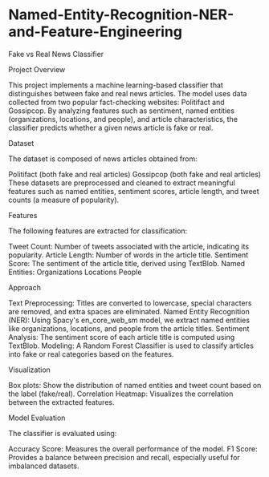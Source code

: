 # Named-Entity-Recognition-NER-and-Feature-Engineering
Fake vs Real News Classifier

Project Overview

This project implements a machine learning-based classifier that distinguishes between fake and real news articles. The model uses data collected from two popular fact-checking websites: Politifact and Gossipcop. By analyzing features such as sentiment, named entities (organizations, locations, and people), and article characteristics, the classifier predicts whether a given news article is fake or real.

Dataset

The dataset is composed of news articles obtained from:

Politifact (both fake and real articles)
Gossipcop (both fake and real articles)
These datasets are preprocessed and cleaned to extract meaningful features such as named entities, sentiment scores, article length, and tweet counts (a measure of popularity).

Features

The following features are extracted for classification:

Tweet Count: Number of tweets associated with the article, indicating its popularity.
Article Length: Number of words in the article title.
Sentiment Score: The sentiment of the article title, derived using TextBlob.
Named Entities:
Organizations
Locations
People

Approach

Text Preprocessing: Titles are converted to lowercase, special characters are removed, and extra spaces are eliminated.
Named Entity Recognition (NER): Using Spacy's en_core_web_sm model, we extract named entities like organizations, locations, and people from the article titles.
Sentiment Analysis: The sentiment score of each article title is computed using TextBlob.
Modeling: A Random Forest Classifier is used to classify articles into fake or real categories based on the features.

Visualization

Box plots: Show the distribution of named entities and tweet count based on the label (fake/real).
Correlation Heatmap: Visualizes the correlation between the extracted features.

Model Evaluation

The classifier is evaluated using:

Accuracy Score: Measures the overall performance of the model.
F1 Score: Provides a balance between precision and recall, especially useful for imbalanced datasets.
